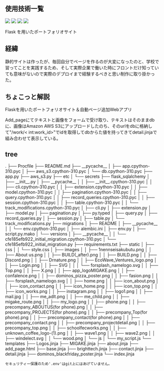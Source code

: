 <div id="top"></div>

## 使用技術一覧

<!-- シールド一覧 -->
<!-- 該当するプロジェクトの中から任意のものを選ぶ-->
<p style="display: inline">
  <!-- バックエンドのフレームワーク一覧 -->
  <img src="https://img.shields.io/badge/-Flask-092E20.svg?logo=flask&style=for-the-badge">
  <!-- バックエンドの言語一覧 -->
  <img src="https://img.shields.io/badge/-Python-F2C63C.svg?logo=python&style=for-the-badge">
  <!-- ミドルウェア一覧 -->
  <img src="https://img.shields.io/badge/-Postgresql-4479A1.svg?logo=postgresql&style=for-the-badge&logoColor=white">
  <!-- インフラ一覧 -->
  <img src="https://img.shields.io/badge/-Amazon%20aws%20s3-232F3E.svg?logo=amazons3&style=for-the-badge">
</p>

<!-- プロジェジェクト名 -->
<p style="display: flex, ">
  Flask を用いたポートフォリオサイト
</p>
<!-- 経緯 -->

  ## 経緯

<p>
  静的サイトは作ったが、毎回自分でページを作るのが大変になったのと、学校で習ってことを実践するため、そして実際企業で働いた時にフロントだけ知っていても意味がないので実際のデプロイまで経験するべきと思い制作に取り掛かった。<br>
</p>
<span></span>

<!-- 説明 -->
 ## ちょこっと解説
Flaskを用いたポートフォリオサイト＆自動ページ追加Webアプリ
<p>
  Add_pageにてテキストと画像をフォームで受け取り、テキストはそのままdbに、画像はAmazon AWS S3にアップロードしたのち、そのurlをdbに格納して"/work/< int:work_id>"でidを取得してdbからた値を持ってきてdetail.jinjaで組み合わせて表示している。
</p>

<!-- tree -->
## tree
<p>
  .
├── Procfile
├── README.md
├── __pycache__
│   ├── app.cpython-310.pyc
│   ├── aws_s3.cpython-310.pyc
│   └── db.cpython-310.pyc
├── app.py
├── aws_s3.py
├── etc
│   └── secrets
├── flask_sqlalchemy
│   ├── __init__.py
│   ├── __pycache__
│   │   ├── __init__.cpython-310.pyc
│   │   ├── cli.cpython-310.pyc
│   │   ├── extension.cpython-310.pyc
│   │   ├── model.cpython-310.pyc
│   │   ├── pagination.cpython-310.pyc
│   │   ├── query.cpython-310.pyc
│   │   ├── record_queries.cpython-310.pyc
│   │   ├── session.cpython-310.pyc
│   │   ├── table.cpython-310.pyc
│   │   └── track_modifications.cpython-310.pyc
│   ├── cli.py
│   ├── extension.py
│   ├── model.py
│   ├── pagination.py
│   ├── py.typed
│   ├── query.py
│   ├── record_queries.py
│   ├── session.py
│   ├── table.py
│   └── track_modifications.py
├── migrations
│   ├── README
│   ├── __pycache__
│   │   └── env.cpython-310.pyc
│   ├── alembic.ini
│   ├── env.py
│   ├── script.py.mako
│   └── versions
│       ├── __pycache__
│       │   └── cfe185efb922_initial_migration.cpython-310.pyc
│       └── cfe185efb922_initial_migration.py
├── requirements.txt
├── static
│   ├── css
│   │   └── style.css
│   ├── images
│   │   ├── 1nennseisakubutu.png
│   │   ├── About us.png
│   │   ├── BUILD(_after).png
│   │   ├── BUILD.png
│   │   ├── Discord.png
│   │   ├── Drnature.png
│   │   ├── EcoWave_Ventures_logo.png
│   │   ├── Login.png
│   │   ├── SVG
│   │   │   └── forsplash_namelogo.svg
│   │   ├── Top.png
│   │   ├── X.png
│   │   ├── app_logoMIGAKE.png
│   │   ├── confalence.png
│   │   ├── dominos_pizza_poster.png
│   │   ├── fasion.png
│   │   ├── forsplash_namelogo.svg
│   │   ├── home.png
│   │   ├── icon_about.png
│   │   ├── icon_contact.png
│   │   ├── icon_home.png
│   │   ├── icon_top.png
│   │   ├── icon_works.png
│   │   ├── instagram.png
│   │   ├── logo1.png
│   │   ├── mail.jpg
│   │   ├── me_adlt.png
│   │   ├── me_child.png
│   │   ├── migake_route.png
│   │   ├── my_logo.png
│   │   ├── phone.png
│   │   ├── precompany_ABOUTUS(for phone).png
│   │   ├── precompany_PROJECTS(for phone).png
│   │   ├── precompany_Top(for phone).png
│   │   ├── precompany_contact(for phone).png
│   │   ├── precompany_contact.png
│   │   ├── precompany_projectdetail.png
│   │   ├── precompany_top.png
│   │   ├── schoolfecworks.png
│   │   ├── unknown_coffee_logo-(1).png
│   │   ├── wave1.png
│   │   ├── wave2.png
│   │   ├── windelect.svg
│   │   └── wood.png
│   └── js
│       └── my_script.js
└── templates
    ├── Logos.jinja
    ├── MIGAKE.jinja
    ├── about.jinja
    ├── add_page.html
    ├── base.jinja
    ├── brighttech.jinja
    ├── contact.jinja
    ├── detail.jinja
    ├── dominos_blackfriday_poster.jinja
    └── index.jinja

    セキュリティー保護のため'.env'はgit上にはあげていません。
</p>